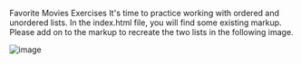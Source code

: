 Favorite Movies Exercises
It's time to practice working with ordered and unordered lists.  In the index.html file, you will find some existing markup.  Please add on to the markup to recreate the two lists in the following image. 


![image](https://github.com/RFHertel/Web-Dev-Bootcamp/assets/74387792/0321f202-6c29-4dea-a1b8-345f44ea2bbc)
